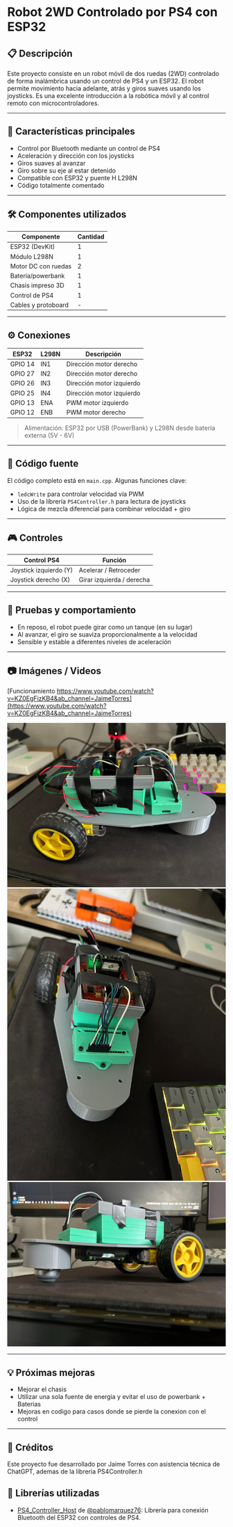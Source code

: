 # Robot 2WD Controlado por PS4 con ESP32

## 📋 Descripción

Este proyecto consiste en un robot móvil de dos ruedas (2WD) controlado de forma inalámbrica usando un control de PS4 y un ESP32. El robot permite movimiento hacia adelante, atrás y giros suaves usando los joysticks. Es una excelente introducción a la robótica móvil y al control remoto con microcontroladores.

---

## 🧠 Características principales

* Control por Bluetooth mediante un control de PS4
* Aceleración y dirección con los joysticks
* Giros suaves al avanzar
* Giro sobre su eje al estar detenido
* Compatible con ESP32 y puente H L298N
* Código totalmente comentado

---

## 🛠️ Componentes utilizados

| Componente          | Cantidad |
| ------------------- | -------- |
| ESP32 (DevKit)      | 1        |
| Módulo L298N        | 1        |
| Motor DC con ruedas | 2        |
| Batería/powerbank   | 1        |
| Chasis impreso 3D   | 1        |
| Control de PS4      | 1        |
| Cables y protoboard | -        |

---

## ⚙️ Conexiones

| ESP32   | L298N | Descripción               |
| ------- | ----- | ------------------------- |
| GPIO 14 | IN1   | Dirección motor derecho   |
| GPIO 27 | IN2   | Dirección motor derecho   |
| GPIO 26 | IN3   | Dirección motor izquierdo |
| GPIO 25 | IN4   | Dirección motor izquierdo |
| GPIO 13 | ENA   | PWM motor izquierdo       |
| GPIO 12 | ENB   | PWM motor derecho         |

> Alimentación: ESP32 por USB (PowerBank) y L298N desde batería externa (5V - 6V)

---

## 💾 Código fuente

El código completo está en `main.cpp`. Algunas funciones clave:

* `ledcWrite` para controlar velocidad vía PWM
* Uso de la librería `PS4Controller.h` para lectura de joysticks
* Lógica de mezcla diferencial para combinar velocidad + giro

---

## 🎮 Controles

| Control PS4            | Función                   |
| ---------------------- | ------------------------- |
| Joystick izquierdo (Y) | Acelerar / Retroceder     |
| Joystick derecho (X)   | Girar izquierda / derecha |

---

## 🧪 Pruebas y comportamiento

* En reposo, el robot puede girar como un tanque (en su lugar)
* Al avanzar, el giro se suaviza proporcionalmente a la velocidad
* Sensible y estable a diferentes niveles de aceleración

---

## 📷 Imágenes / Videos
[Funcionamiento https://www.youtube.com/watch?v=KZ0EgFizKB4&ab_channel=JaimeTorres](https://www.youtube.com/watch?v=KZ0EgFizKB4&ab_channel=JaimeTorres)

![Robot armado 1](Pictures/Img1.jpeg)
![Robot armado 2](Pictures/Img2.jpeg)
![Robot armado 3](Pictures/Img3.jpeg)

---

## 💡 Próximas mejoras

* Mejorar el chasis
* Utilizar una sola fuente de energia y evitar el uso de powerbank + Baterias
* Mejoras en codigo para casos donde se pierde la conexion con el control

---

## 📃 Créditos

Este proyecto fue desarrollado por Jaime Torres con asistencia técnica de ChatGPT, ademas de la libreria PS4Controller.h

## 🧩 Librerías utilizadas

- [PS4_Controller_Host](https://github.com/pablomarquez76/PS4_Controller_Host) de [@pablomarquez76](https://github.com/pablomarquez76): Librería para conexión Bluetooth del ESP32 con controles de PS4.

